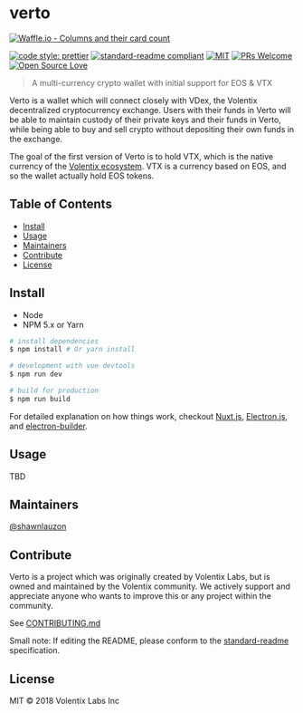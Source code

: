 # verto

[![Waffle.io - Columns and their card count](https://badge.waffle.io/Volentix/vtx.svg?columns=all)](https://waffle.io/Volentix/verto)

[![code style: prettier](https://img.shields.io/badge/code_style-prettier-ff69b4.svg?style=flat-square)](https://github.com/prettier/prettier)
[![standard-readme compliant](https://img.shields.io/badge/standard--readme-OK-green.svg?style=flat-square)](https://github.com/RichardLitt/standard-readme)
[![MIT](https://img.shields.io/github/license/mashape/apistatus.svg)](https://choosealicense.com/licenses/mit/)
[![PRs Welcome](https://img.shields.io/badge/PRs-welcome-brightgreen.svg?style=flat-square)](http://makeapullrequest.com)
[![Open Source Love](https://badges.frapsoft.com/os/v3/open-source.svg?v=102)](https://github.com/ellerbrock/open-source-badge/)

> A multi-currency crypto wallet with initial support for EOS & VTX

Verto is a wallet which will connect closely with VDex, the Volentix decentralized
cryptocurrency exchange. Users with their funds in Verto will be able to maintain
custody of their private keys and their funds in Verto, while being able to buy and
sell crypto without depositing their own funds in the exchange.

The goal of the first version of Verto is to hold VTX, which is the native currency
of the [Volentix ecosystem](https://volentix.io). VTX is a currency based on EOS, and so
the wallet actually hold EOS tokens.

## Table of Contents

- [Install](#install)
- [Usage](#usage)
- [Maintainers](#maintainers)
- [Contribute](#contribute)
- [License](#license)

## Install

- Node
- NPM 5.x or Yarn

``` bash
# install dependencies
$ npm install # Or yarn install

# development with vue devtools
$ npm run dev

# build for production
$ npm run build
```

For detailed explanation on how things work, checkout [Nuxt.js](https://github.com/nuxt/nuxt.js), [Electron.js](https://electronjs.org/), and [electron-builder](https://www.electron.build/).

## Usage

TBD

## Maintainers

[@shawnlauzon](https://github.com/shawnlauzon)

## Contribute

Verto is a project which was originally created by Volentix Labs, but is owned and
maintained by the Volentix community. We actively support and appreciate anyone
who wants to improve this or any project within the community.

See [CONTRIBUTING.md](CONTRIBUTING.md)

Small note: If editing the README, please conform to the [standard-readme](https://github.com/RichardLitt/standard-readme) specification.

## License

MIT © 2018 Volentix Labs Inc
